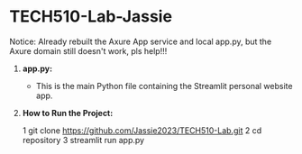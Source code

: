 # TECH510-Lab-Jassie

Notice: Already rebuilt the Axure App service and local app.py, but the Axure domain still doesn't work, pls help!!!

1. **app.py:**
   
   - This is the main Python file containing the Streamlit personal website app.

3. **How to Run the Project:**
   
   1 git clone https://github.com/Jassie2023/TECH510-Lab.git
   2 cd repository
   3 streamlit run app.py

